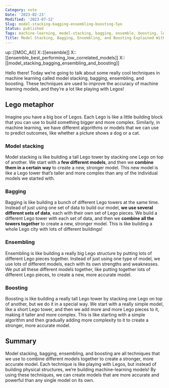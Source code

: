 ```yaml
---
Category: note
Date: '2023-02-23'
Modified: '2023-07-12'
Slug: model-stacking-bagging-ensembling-boosting-5yo
Status: published
Tags: machine-learning, model-stacking, bagging, ensemble, boosting, legos, data, prediction, artificial-intelligence, AI, models, complexity
Title: Model Stacking, Bagging, Ensembling, and Boosting Explained With LEGO Metaphor
---
```

up::[[MOC_AI]]
X::[[ensemble]]
X::[[ensemble_best_performing_low_correlated_models]]
X::[[model_stacking_bagging_ensembling_and_boosting]]

Hello there! Today we’re going to talk about some really cool techniques in machine learning called model stacking, bagging, ensembling, and boosting. These techniques are used to improve the accuracy of machine learning models, and they’re a lot like playing with Legos!

## Lego metaphor

Imagine you have a big box of Legos. Each Lego is like a little building block that you can use to build something bigger and more complex. Similarly, in machine learning, we have different algorithms or models that we can use to predict outcomes, like whether a picture shows a dog or a cat.

### Model stacking

Model stacking is like building a tall Lego tower by stacking one Lego on top of another. We start with a **few different models**, and then we **combine them in a certain way** to create a new, stronger model. This new model is like a Lego tower that’s taller and more complex than any of the individual models we started with.

### Bagging

Bagging is like building a bunch of different Lego towers at the same time. Instead of just using one set of data to build our model, **we use several different sets of data**, each with their own set of Lego pieces. We build a different Lego tower with each set of data, and then we **combine all the towers together** to create a new, stronger model. This is like building a whole Lego city with lots of different buildings!

### Ensembling

Ensembling is like building a really big Lego structure by putting lots of different Lego pieces together. Instead of just using one type of model, we use lots of different models, each with its own strengths and weaknesses. We put all these different models together, like putting together lots of different Lego pieces, to create a new, more accurate model.

### Boosting

Boosting is like building a really tall Lego tower by stacking one Lego on top of another, but we do it in a special way. We start with a really simple model, like a short Lego tower, and then we add more and more Lego pieces to it, making it taller and more complex. This is like starting with a simple algorithm and then gradually adding more complexity to it to create a stronger, more accurate model.

## Summary

Model stacking, bagging, ensembling, and boosting are all techniques that we use to combine different models together to create a stronger, more accurate model. Each technique is like playing with Legos, but instead of building physical structures, we’re building machine-learning models! By using these techniques, we can create models that are more accurate and powerful than any single model on its own.
